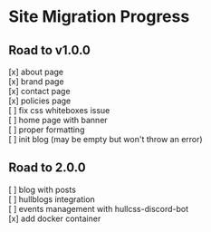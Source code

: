 # Site Migration Progress

## Road to v1.0.0

[x] about page   
[x] brand page  
[x] contact page  
[x] policies page  
[ ] fix css whiteboxes issue  
[ ] home page with banner  
[ ] proper formatting  
[ ] init blog (may be empty but won't throw an error)  

## Road to 2.0.0
[ ] blog with posts  
[ ] hullblogs integration  
[ ] events management with hullcss-discord-bot  
[x] add docker container  
